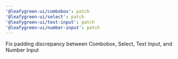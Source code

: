 ```yaml
---
'@leafygreen-ui/combobox': patch
'@leafygreen-ui/select': patch
'@leafygreen-ui/text-input': patch
'@leafygreen-ui/number-input': patch
---
```


Fix padding discrepancy between Combobox, Select, Text Input, and Number Input
